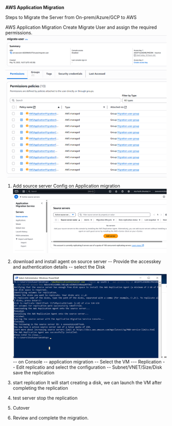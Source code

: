 **AWS Application Migration**

Steps to Migrate the Server from On-prem/Azure/GCP to AWS

AWS Application Migration
Create Migrate User and assign the required permissions.
![alt text](image-2.png)
![alt text](image-1.png)

1. Add source server Config on Application migration 
![alt text](image-3.png)
2. download and install agent on source server 
   -- Provide the accesskey and authentication details
   -- select the Disk

   ![alt text](image.png)
   -- on Console
   -- application migration 
   -- Select the VM 
   --- Replication 
   -- Edit replicatio and select the configuration 
   -- Subnet/VNET/Size/Disk save the replication

3. start replication
It will start creating a disk, we can launch the VM after completing the replication

4. test server 
stop the replication

5. Cutover 

6. Review and complete the migration. 











